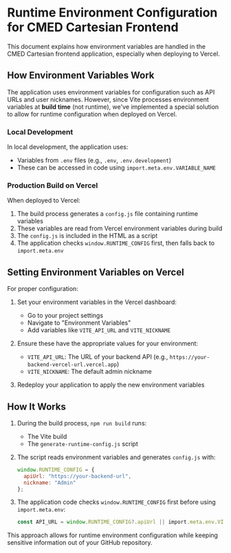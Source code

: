 # Runtime Environment Configuration for CMED Cartesian Frontend

This document explains how environment variables are handled in the CMED Cartesian frontend application, especially when deploying to Vercel.

## How Environment Variables Work

The application uses environment variables for configuration such as API URLs and user nicknames. However, since Vite processes environment variables at **build time** (not runtime), we've implemented a special solution to allow for runtime configuration when deployed on Vercel.

### Local Development

In local development, the application uses:
- Variables from `.env` files (e.g., `.env`, `.env.development`)
- These can be accessed in code using `import.meta.env.VARIABLE_NAME`

### Production Build on Vercel

When deployed to Vercel:
1. The build process generates a `config.js` file containing runtime variables
2. These variables are read from Vercel environment variables during build
3. The `config.js` is included in the HTML as a script
4. The application checks `window.RUNTIME_CONFIG` first, then falls back to `import.meta.env`

## Setting Environment Variables on Vercel

For proper configuration:

1. Set your environment variables in the Vercel dashboard:
   - Go to your project settings
   - Navigate to "Environment Variables"
   - Add variables like `VITE_API_URL` and `VITE_NICKNAME`
   
2. Ensure these have the appropriate values for your environment:
   - `VITE_API_URL`: The URL of your backend API (e.g., `https://your-backend-vercel-url.vercel.app`)
   - `VITE_NICKNAME`: The default admin nickname

3. Redeploy your application to apply the new environment variables

## How It Works

1. During the build process, `npm run build` runs:
   - The Vite build
   - The `generate-runtime-config.js` script

2. The script reads environment variables and generates `config.js` with:
   ```js
   window.RUNTIME_CONFIG = {
     apiUrl: "https://your-backend-url",
     nickname: "Admin"
   };
   ```

3. The application code checks `window.RUNTIME_CONFIG` first before using `import.meta.env`:
   ```typescript
   const API_URL = window.RUNTIME_CONFIG?.apiUrl || import.meta.env.VITE_API_URL || "http://localhost:3001";
   ```

This approach allows for runtime environment configuration while keeping sensitive information out of your GitHub repository.
